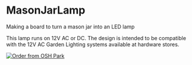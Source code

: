 # MasonJarLamp
Making a board to turn a mason jar into an LED lamp

This lamp runs on 12V AC or DC.  The design is intended to be compatible with the 12V AC Garden Lighting systems available at hardware stores.

<a href="https://oshpark.com/shared_projects/kJSMDAXz"><img src="https://oshpark.com/assets/badge-5b7ec47045b78aef6eb9d83b3bac6b1920de805e9a0c227658eac6e19a045b9c.png" alt="Order from OSH Park"></img></a>
